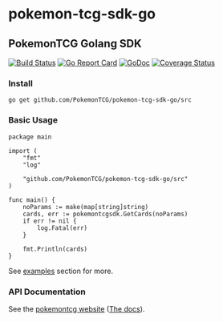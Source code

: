 # pokemon-tcg-sdk-go
## PokemonTCG Golang SDK

[![Build Status](https://api.travis-ci.org/PokemonTCG/pokemon-tcg-sdk-go.svg?branch=master)](https://travis-ci.org/PokemonTCG/pokemon-tcg-sdk-go)    [![Go Report Card](https://goreportcard.com/badge/github.com/PokemonTCG/pokemon-tcg-sdk-go)](https://goreportcard.com/report/github.com/PokemonTCG/pokemon-tcg-sdk-go)    [![GoDoc](https://godoc.org/github.com/PokemonTCG/pokemon-tcg-sdk-go/src?status.svg)](https://godoc.org/github.com/PokemonTCG/pokemon-tcg-sdk-go/src)    [![Coverage Status](https://coveralls.io/repos/github/PokemonTCG/pokemon-tcg-sdk-go/badge.svg?branch=master)](https://coveralls.io/github/PokemonTCG/pokemon-tcg-sdk-go?branch=master)

### Install
`go get github.com/PokemonTCG/pokemon-tcg-sdk-go/src`

### Basic Usage

	package main

	import (
		"fmt"
		"log"

		"github.com/PokemonTCG/pokemon-tcg-sdk-go/src"
	)

	func main() {
		noParams := make(map[string]string)
		cards, err := pokemontcgsdk.GetCards(noParams)
		if err != nil {
			log.Fatal(err)
		}

		fmt.Println(cards)
	}

See [examples](https://github.com/PokemonTCG/pokemon-tcg-sdk-go/tree/master/_examples) section for more.

### API Documentation

See the [pokemontcg website](https://pokemontcg.io/) ([The docs](https://docs.pokemontcg.io/)).



